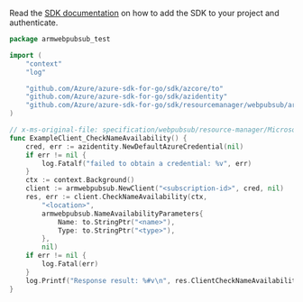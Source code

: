 Read the [SDK documentation](https://github.com/Azure/azure-sdk-for-go/blob/sdk%2Fresourcemanager%2Fwebpubsub%2Farmwebpubsub%2Fv0.2.1/sdk/resourcemanager/webpubsub/armwebpubsub/README.md) on how to add the SDK to your project and authenticate.

```go
package armwebpubsub_test

import (
	"context"
	"log"

	"github.com/Azure/azure-sdk-for-go/sdk/azcore/to"
	"github.com/Azure/azure-sdk-for-go/sdk/azidentity"
	"github.com/Azure/azure-sdk-for-go/sdk/resourcemanager/webpubsub/armwebpubsub"
)

// x-ms-original-file: specification/webpubsub/resource-manager/Microsoft.SignalRService/stable/2021-10-01/examples/WebPubSub_CheckNameAvailability.json
func ExampleClient_CheckNameAvailability() {
	cred, err := azidentity.NewDefaultAzureCredential(nil)
	if err != nil {
		log.Fatalf("failed to obtain a credential: %v", err)
	}
	ctx := context.Background()
	client := armwebpubsub.NewClient("<subscription-id>", cred, nil)
	res, err := client.CheckNameAvailability(ctx,
		"<location>",
		armwebpubsub.NameAvailabilityParameters{
			Name: to.StringPtr("<name>"),
			Type: to.StringPtr("<type>"),
		},
		nil)
	if err != nil {
		log.Fatal(err)
	}
	log.Printf("Response result: %#v\n", res.ClientCheckNameAvailabilityResult)
}
```
